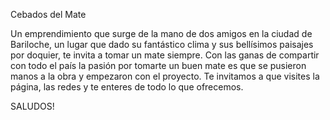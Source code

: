 Cebados del Mate

Un emprendimiento que surge de la mano de dos amigos en la ciudad de Bariloche, un lugar que dado su fantástico clima y sus bellísimos paisajes por doquier, te invita a 
tomar un mate siempre. Con las ganas de compartir con todo el país la pasión por tomarte un buen mate es que se pusieron manos a la obra y empezaron con el proyecto. 
Te invitamos a que visites la página, las redes y te enteres de todo lo que ofrecemos.

SALUDOS!
